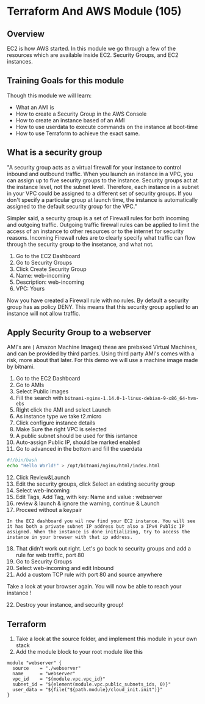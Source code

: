 
# Terraform And AWS Module (105)

## Overview
EC2 is how AWS started. In this module we go through a few of the resources which are available inside EC2. Security Groups, and EC2 instances.

## Training Goals for this module
Though this module we will learn:
*  What an AMI is
*  How to create a Security Group in the AWS Console
*  How to create an instance based of an AMI
*  How to use userdata to execute commands on the instance at boot-time
*  How to use Terraform to achieve the exact same.


## What is a security group

"A security group acts as a virtual firewall for your instance to control inbound and outbound traffic. When you launch an instance in a VPC, you can assign up to five security groups to the instance. Security groups act at the instance level, not the subnet level. Therefore, each instance in a subnet in your VPC could be assigned to a different set of security groups. If you don't specify a particular group at launch time, the instance is automatically assigned to the default security group for the VPC."

Simpler said, a security group is a set of Firewall rules for both incoming and outgoing traffic. Outgoing traffic firewall rules can be applied to limit the access of an instance to other resources or to the internet for security reasons. Incoming Firewall rules are to clearly specify what traffic can flow through the security group to the insetance, and what not.


1. Go to the EC2 Dashboard
2. Go to Security Groups
3. Click Create Security Group
4. Name: web-incoming
5. Description: web-incoming
6. VPC: Yours

Now you have created a Firewall rule with no rules. By default a security group has as policy DENY. This means that this security group applied to an instance will not allow traffic.


## Apply Security Group to a webserver
AMI's are ( Amazon Machine Images) these are prebaked Virtual Machines, and can be provided by third parties. Using third party AMI's comes with a risk, more about that later.
For this demo we will use a machine image made by bitnami.

1. Go to the EC2 Dashboard
2. Go to AMIs
3. Select Public images
4. Fill the search with `bitnami-nginx-1.14.0-1-linux-debian-9-x86_64-hvm-ebs`
5. Right click the AMI and select Launch
6. As instance type we take t2.micro
7. Click configure instance details
8. Make Sure the right VPC is selected
9. A public subnet should be used for this isntance
10. Auto-assign Public IP, should be marked enabled
11. Go to advanced in the bottom and fill the userdata
```bash
#!/bin/bash
echo "Hello World!" > /opt/bitnami/nginx/html/index.html
```
12. Click Review&Launch
13. Edit the security groups, click Select an existing security group
14. Select web-incoming
15. Edit Tags, Add Tag, with key: Name and value : webserver
16. review & launch & ignore the warning, continue & Launch
17. Proceed without a keypair

```In the EC2 dashboard you wil now find your EC2 instance. You will see it has both a private subnet IP address but also a IPv4 Public IP assigned. When the instance is done initializing, try to access the instance in your browser with that ip address.```

18. That didn't work out right. Let's go back to security groups and add a rule for web traffic, port 80
19. Go to Security Groups
20. Select web-incoming and edit Inbound
21. Add a custom TCP rule with port 80 and source anywhere

Take a look at your browser again. You will now be able to reach your instance ! 

22. Destroy your instance, and security group!

## Terraform
1. Take a look at the source folder, and implement this module in your own stack
2. Add the module block to your root module like this
```
module "webserver" {
  source    = "./webserver"
  name      = "webserver"
  vpc_id    = "${module.vpc.vpc_id}"
  subnet_id = "${element(module.vpc.public_subnets_ids, 0)}"
  user_data = "${file("${path.module}/cloud_init.init")}"
}
```
